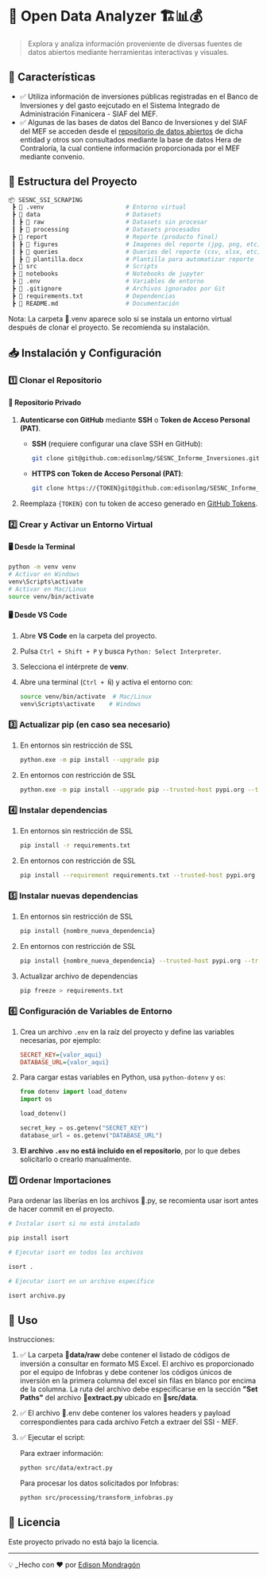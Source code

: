 # 📌 Open Data Analyzer 🏗️📊💰

> Explora y analiza información proveniente de diversas fuentes de datos abiertos mediante herramientas interactivas y visuales.

## 🚀 Características

- ✅ Utiliza información de inversiones públicas registradas en el Banco de Inversiones y del gasto eejcutado en el Sistema Integrado de Administración Finanicera - SIAF del MEF.
- ✅ Algunas de las bases de datos del Banco de Inversiones y del SIAF del MEF se acceden desde el [repositorio de datos abiertos](https://datosabiertos.mef.gob.pe/) de dicha entidad y otros son consultados mediante la base de datos Hera de Contraloría, la cual contiene información proporcionada por el MEF mediante convenio.

## 📂 Estructura del Proyecto

```bash
📦 SESNC_SSI_SCRAPING
 ┣ 📂 .venv                       # Entorno virtual
 ┣ 📂 data                        # Datasets
 ┃ ┣ 📂 raw                       # Datasets sin procesar
 ┃ ┣ 📂 processing                # Datasets procesados
 ┣ 📂 report                      # Reporte (producto final)
 ┃ ┣ 📂 figures                   # Imagenes del reporte (jpg, png, etc)
 ┃ ┣ 📂 queries                   # Queries del reporte (csv, xlsx, etc)
 ┃ ┣ 📜 plantilla.docx            # Plantilla para automatizar reporte
 ┣ 📂 src                         # Scripts
 ┣ 📂 notebooks                   # Notebooks de jupyter
 ┣ 📜 .env                        # Variables de entorno
 ┣ 📜 .gitignore                  # Archivos ignorados por Git
 ┣ 📜 requirements.txt            # Dependencias
 ┣ 📜 README.md                   # Documentación
```

Nota: La carpeta 📂.venv aparece solo si se instala un entorno virtual después de clonar el proyecto. Se recomienda su instalación.

## 📥 Instalación y Configuración

### 1️⃣ Clonar el Repositorio

#### 🔐 Repositorio Privado

1. **Autenticarse con GitHub** mediante **SSH** o **Token de Acceso Personal (PAT)**.

   - **SSH** (requiere configurar una clave SSH en GitHub):

     ```sh
     git clone git@github.com:edisonlmg/SESNC_Informe_Inversiones.git
     ```

   - **HTTPS con Token de Acceso Personal (PAT)**:

     ```sh
     git clone https://{TOKEN}git@github.com:edisonlmg/SESNC_Informe_Inversiones.git
     ```

2. Reemplaza `{TOKEN}` con tu token de acceso generado en [GitHub Tokens](https://github.com/settings/tokens).

### 2️⃣ Crear y Activar un Entorno Virtual

#### 🖥️ Desde la Terminal

```sh
python -m venv venv
# Activar en Windows
venv\Scripts\activate
# Activar en Mac/Linux
source venv/bin/activate
```

#### 🖥️ Desde VS Code

1. Abre **VS Code** en la carpeta del proyecto.
2. Pulsa `Ctrl + Shift + P` y busca `Python: Select Interpreter`.
3. Selecciona el intérprete de **venv**.
4. Abre una terminal (`Ctrl + Ñ`) y activa el entorno con:

   ```sh
   source venv/bin/activate  # Mac/Linux
   venv\Scripts\activate    # Windows
   ```

### 3️⃣ Actualizar pip (en caso sea necesario)

1. En entornos sin restricción de SSL

    ```sh
    python.exe -m pip install --upgrade pip
    ```

2. En entornos con restricción de SSL

    ```sh
    python.exe -m pip install --upgrade pip --trusted-host pypi.org --trusted-host files.pythonhosted.org --trusted-host pypi.python.org
    ```


### 4️⃣ Instalar dependencias

1. En entornos sin restricción de SSL

    ```sh
    pip install -r requirements.txt
    ```

2. En entornos con restricción de SSL

    ```sh
    pip install --requirement requirements.txt --trusted-host pypi.org --trusted-host files.pythonhosted.org --trusted-host pypi.python.org
    ```

### 5️⃣ Instalar nuevas dependencias

1. En entornos sin restricción de SSL

    ```sh
    pip install {nombre_nueva_dependencia}
    ```

2. En entornos con restricción de SSL

    ```sh
    pip install {nombre_nueva_dependencia} --trusted-host pypi.org --trusted-host files.pythonhosted.org
    ```

3. Actualizar archivo de dependencias

    ```sh
    pip freeze > requirements.txt
    ```

### 6️⃣ Configuración de Variables de Entorno

1. Crea un archivo `.env` en la raíz del proyecto y define las variables necesarias, por ejemplo:

   ```ini
   SECRET_KEY={valor_aqui}
   DATABASE_URL={valor_aqui}
   ```

2. Para cargar estas variables en Python, usa `python-dotenv` y `os`:

   ```python
   from dotenv import load_dotenv
   import os

   load_dotenv()

   secret_key = os.getenv("SECRET_KEY")
   database_url = os.getenv("DATABASE_URL")
   ```

3. **El archivo `.env` no está incluido en el repositorio**, por lo que debes solicitarlo o crearlo manualmente.

### 7️⃣ Ordenar Importaciones

Para ordenar las liberías en los archivos 📜.py, se recomienta usar isort antes de hacer commit en el proyecto.

```sh
# Instalar isort si no está instalado

pip install isort
```

```sh
# Ejecutar isort en todos los archivos

isort .
```

```sh
# Ejecutar isort en un archivo específico

isort archivo.py
```

## 🚀 Uso

Instrucciones:

1. ✅ La carpeta 📂**data/raw** debe contener el listado de códigos de inversión a consultar en formato MS Excel. El archivo es proporcionado por el equipo de Infobras y debe contener los códigos únicos de inversión en la primera columna del excel sin filas en blanco por encima de la columna. La ruta del archivo debe especificarse en la sección **"Set Paths"** del archivo 📜**extract.py** ubicado en 📂**src/data**.
3. ✅ El archivo 📜.env debe contener los valores headers y payload correspondientes para cada archivo Fetch a extraer del SSI - MEF.
4. ✅ Ejecutar el script:

    Para extraer información:

    ```sh
    python src/data/extract.py
    ```
    
    Para procesar los datos solicitados por Infobras:

    ```sh
    python src/processing/transform_infobras.py
    ```

## 📜 Licencia
Este proyecto privado no está bajo la licencia.

---

💡 _Hecho con ❤️ por [Edison Mondragón](https://github.com/edisonlmg)
